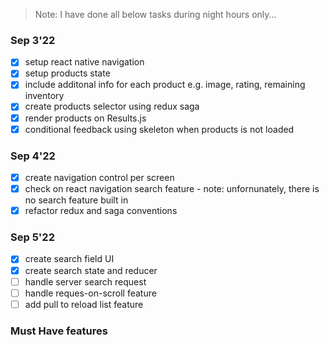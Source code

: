 > Note: I have done all below tasks during night hours only...

### Sep 3'22

-   [x] setup react native navigation
-   [x] setup products state
-   [x] include additonal info for each product e.g. image, rating, remaining inventory
-   [x] create products selector using redux saga
-   [x] render products on Results.js
-   [x] conditional feedback using skeleton when products is not loaded

### Sep 4'22

-   [x] create navigation control per screen
-   [x] check on react navigation search feature - note: unfornunately, there is no search feature built in
-   [x] refactor redux and saga conventions

### Sep 5'22

-   [x] create search field UI
-   [x] create search state and reducer
-   [ ] handle server search request
-   [ ] handle reques-on-scroll feature
-   [ ] add pull to reload list feature

### Must Have features
